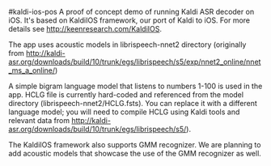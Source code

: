 #kaldi-ios-pos
A proof of concept demo of running Kaldi ASR decoder on iOS. It's based on KaldiIOS framework, our port of Kaldi to iOS. For more details see http://keenresearch.com/KaldiIOS.

The app uses acoustic models in librispeech-nnet2 directory (originally from http://kaldi-asr.org/downloads/build/10/trunk/egs/librispeech/s5/exp/nnet2_online/nnet_ms_a_online/)

A simple bigram language model that listens to numbers 1-100 is used in the app. HCLG file is currently hard-coded and referenced from the model directory (librispeech-nnet2/HCLG.fsts). You can replace it with a different language model; you  will need to compile HCLG using Kaldi tools and relevant data from http://kaldi-asr.org/downloads/build/10/trunk/egs/librispeech/s5/).

The KaldiIOS framework also supports GMM recognizer. We are planning to add acoustic models that showcase the use of the GMM recognizer as well.



